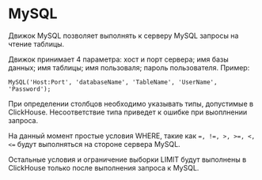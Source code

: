 <a name="table_engines-mysql"></a>

# MySQL

Движок MySQL позволяет выполнять к серверу MySQL запросы на чтение таблицы.

Движок принимает 4 параметра: хост и порт сервера; имя базы данных; имя таблицы; имя пользоваля; пароль пользователя. Пример:

```text
MySQL('Host:Port', 'databaseName', 'TableName', 'UserName', 'Password');
```

При определении столбцов необходимо указывать типы, допустимые в ClickHouse. Несоответствие типа приведет к ошибке при выоплнении запроса.

На данный момент простые условия WHERE, такие как ```=, !=, >, >=, <, <=``` будут выполняться на стороне сервера MySQL.

Остальные условия и ограничение выборки LIMIT будут выполнены в ClickHouse только после выполнения запроса к MySQL.
